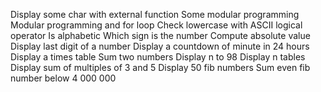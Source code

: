 Display some char with external function
Some modular programming
Modular programming and for loop
Check lowercase with ASCII logical operator
Is alphabetic
Which sign is the number
Compute absolute value
Display last digit of a number
Display a countdown of minute in 24 hours
Display a times table
Sum two numbers
Display n to 98
Display n tables
Display sum of multiples of 3 and 5
Display 50 fib numbers
Sum even fib number below 4 000 000
